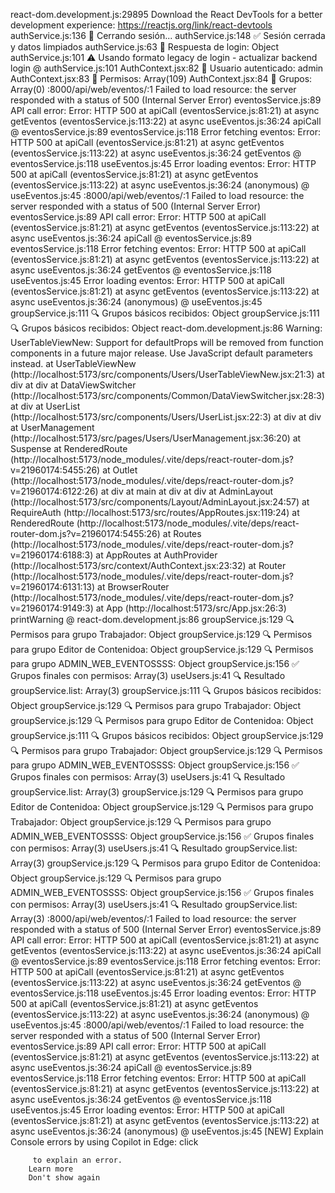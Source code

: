react-dom.development.js:29895 Download the React DevTools for a better development experience: https://reactjs.org/link/react-devtools
authService.js:136 🚪 Cerrando sesión...
authService.js:148 ✅ Sesión cerrada y datos limpiados
authService.js:63 🔑 Respuesta de login: Object
authService.js:101  ⚠️ Usando formato legacy de login - actualizar backend
login @ authService.js:101
AuthContext.jsx:82 👤 Usuario autenticado: admin
AuthContext.jsx:83 🔑 Permisos: Array(109)
AuthContext.jsx:84 👥 Grupos: Array(0)
:8000/api/web/eventos/:1   Failed to load resource: the server responded with a status of 500 (Internal Server Error)
eventosService.js:89  API call error: Error: HTTP 500
    at apiCall (eventosService.js:81:21)
    at async getEventos (eventosService.js:113:22)
    at async useEventos.js:36:24
apiCall @ eventosService.js:89
eventosService.js:118  Error fetching eventos: Error: HTTP 500
    at apiCall (eventosService.js:81:21)
    at async getEventos (eventosService.js:113:22)
    at async useEventos.js:36:24
getEventos @ eventosService.js:118
useEventos.js:45  Error loading eventos: Error: HTTP 500
    at apiCall (eventosService.js:81:21)
    at async getEventos (eventosService.js:113:22)
    at async useEventos.js:36:24
(anonymous) @ useEventos.js:45
:8000/api/web/eventos/:1   Failed to load resource: the server responded with a status of 500 (Internal Server Error)
eventosService.js:89  API call error: Error: HTTP 500
    at apiCall (eventosService.js:81:21)
    at async getEventos (eventosService.js:113:22)
    at async useEventos.js:36:24
apiCall @ eventosService.js:89
eventosService.js:118  Error fetching eventos: Error: HTTP 500
    at apiCall (eventosService.js:81:21)
    at async getEventos (eventosService.js:113:22)
    at async useEventos.js:36:24
getEventos @ eventosService.js:118
useEventos.js:45  Error loading eventos: Error: HTTP 500
    at apiCall (eventosService.js:81:21)
    at async getEventos (eventosService.js:113:22)
    at async useEventos.js:36:24
(anonymous) @ useEventos.js:45
groupService.js:111 🔍 Grupos básicos recibidos: Object
groupService.js:111 🔍 Grupos básicos recibidos: Object
react-dom.development.js:86  Warning: UserTableViewNew: Support for defaultProps will be removed from function components in a future major release. Use JavaScript default parameters instead.
    at UserTableViewNew (http://localhost:5173/src/components/Users/UserTableViewNew.jsx:21:3)
    at div
    at div
    at DataViewSwitcher (http://localhost:5173/src/components/Common/DataViewSwitcher.jsx:28:3)
    at div
    at UserList (http://localhost:5173/src/components/Users/UserList.jsx:22:3)
    at div
    at div
    at UserManagement (http://localhost:5173/src/pages/Users/UserManagement.jsx:36:20)
    at Suspense
    at RenderedRoute (http://localhost:5173/node_modules/.vite/deps/react-router-dom.js?v=21960174:5455:26)
    at Outlet (http://localhost:5173/node_modules/.vite/deps/react-router-dom.js?v=21960174:6122:26)
    at div
    at main
    at div
    at div
    at AdminLayout (http://localhost:5173/src/components/Layout/AdminLayout.jsx:24:57)
    at RequireAuth (http://localhost:5173/src/routes/AppRoutes.jsx:119:24)
    at RenderedRoute (http://localhost:5173/node_modules/.vite/deps/react-router-dom.js?v=21960174:5455:26)
    at Routes (http://localhost:5173/node_modules/.vite/deps/react-router-dom.js?v=21960174:6188:3)
    at AppRoutes
    at AuthProvider (http://localhost:5173/src/context/AuthContext.jsx:23:32)
    at Router (http://localhost:5173/node_modules/.vite/deps/react-router-dom.js?v=21960174:6131:13)
    at BrowserRouter (http://localhost:5173/node_modules/.vite/deps/react-router-dom.js?v=21960174:9149:3)
    at App (http://localhost:5173/src/App.jsx:26:3)
printWarning @ react-dom.development.js:86
groupService.js:129 🔍 Permisos para grupo Trabajador: Object
groupService.js:129 🔍 Permisos para grupo Editor de Contenidoa: Object
groupService.js:129 🔍 Permisos para grupo ADMIN_WEB_EVENTOSSSS: Object
groupService.js:156 ✅ Grupos finales con permisos: Array(3)
useUsers.js:41 🔍 Resultado groupService.list: Array(3)
groupService.js:111 🔍 Grupos básicos recibidos: Object
groupService.js:129 🔍 Permisos para grupo Trabajador: Object
groupService.js:129 🔍 Permisos para grupo Editor de Contenidoa: Object
groupService.js:111 🔍 Grupos básicos recibidos: Object
groupService.js:129 🔍 Permisos para grupo Trabajador: Object
groupService.js:129 🔍 Permisos para grupo ADMIN_WEB_EVENTOSSSS: Object
groupService.js:156 ✅ Grupos finales con permisos: Array(3)
useUsers.js:41 🔍 Resultado groupService.list: Array(3)
groupService.js:129 🔍 Permisos para grupo Editor de Contenidoa: Object
groupService.js:129 🔍 Permisos para grupo Trabajador: Object
groupService.js:129 🔍 Permisos para grupo ADMIN_WEB_EVENTOSSSS: Object
groupService.js:156 ✅ Grupos finales con permisos: Array(3)
useUsers.js:41 🔍 Resultado groupService.list: Array(3)
groupService.js:129 🔍 Permisos para grupo Editor de Contenidoa: Object
groupService.js:129 🔍 Permisos para grupo ADMIN_WEB_EVENTOSSSS: Object
groupService.js:156 ✅ Grupos finales con permisos: Array(3)
useUsers.js:41 🔍 Resultado groupService.list: Array(3)
:8000/api/web/eventos/:1   Failed to load resource: the server responded with a status of 500 (Internal Server Error)
eventosService.js:89  API call error: Error: HTTP 500
    at apiCall (eventosService.js:81:21)
    at async getEventos (eventosService.js:113:22)
    at async useEventos.js:36:24
apiCall @ eventosService.js:89
eventosService.js:118  Error fetching eventos: Error: HTTP 500
    at apiCall (eventosService.js:81:21)
    at async getEventos (eventosService.js:113:22)
    at async useEventos.js:36:24
getEventos @ eventosService.js:118
useEventos.js:45  Error loading eventos: Error: HTTP 500
    at apiCall (eventosService.js:81:21)
    at async getEventos (eventosService.js:113:22)
    at async useEventos.js:36:24
(anonymous) @ useEventos.js:45
:8000/api/web/eventos/:1   Failed to load resource: the server responded with a status of 500 (Internal Server Error)
eventosService.js:89  API call error: Error: HTTP 500
    at apiCall (eventosService.js:81:21)
    at async getEventos (eventosService.js:113:22)
    at async useEventos.js:36:24
apiCall @ eventosService.js:89
eventosService.js:118  Error fetching eventos: Error: HTTP 500
    at apiCall (eventosService.js:81:21)
    at async getEventos (eventosService.js:113:22)
    at async useEventos.js:36:24
getEventos @ eventosService.js:118
useEventos.js:45  Error loading eventos: Error: HTTP 500
    at apiCall (eventosService.js:81:21)
    at async getEventos (eventosService.js:113:22)
    at async useEventos.js:36:24
(anonymous) @ useEventos.js:45
[NEW] Explain Console errors by using Copilot in Edge: click
         
         to explain an error. 
        Learn more
        Don't show again

